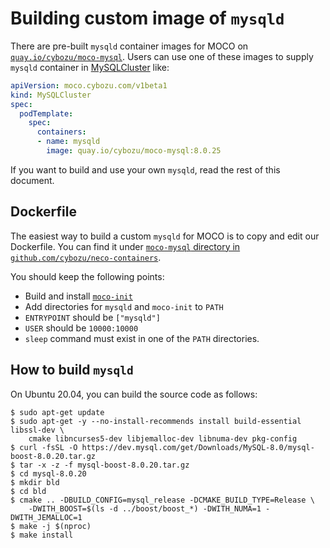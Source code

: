 # Building custom image of `mysqld`

There are pre-built `mysqld` container images for MOCO on [`quay.io/cybozu/moco-mysql`](https://quay.io/repository/cybozu/moco-mysql?tag=latest&tab=tags).
Users can use one of these images to supply `mysqld` container in [MySQLCluster](crd_mysqlcluster.md) like:

```yaml
apiVersion: moco.cybozu.com/v1beta1
kind: MySQLCluster
spec:
  podTemplate:
    spec:
      containers:
      - name: mysqld
        image: quay.io/cybozu/moco-mysql:8.0.25
```

If you want to build and use your own `mysqld`, read the rest of this document.

## Dockerfile

The easiest way to build a custom `mysqld` for MOCO is to copy and edit our Dockerfile.
You can find it under [`moco-mysql` directory in `github.com/cybozu/neco-containers`](https://github.com/cybozu/neco-containers/tree/main/moco-mysql).

You should keep the following points:

- Build and install [`moco-init`](https://github.com/cybozu/neco-containers/tree/main/moco-mysql/moco-init)
- Add directories for `mysqld` and `moco-init` to `PATH`
- `ENTRYPOINT` should be `["mysqld"]`
- `USER` should be `10000:10000`
- `sleep` command must exist in one of the `PATH` directories.

## How to build `mysqld`

On Ubuntu 20.04, you can build the source code as follows:

```console
$ sudo apt-get update
$ sudo apt-get -y --no-install-recommends install build-essential libssl-dev \
    cmake libncurses5-dev libjemalloc-dev libnuma-dev pkg-config
$ curl -fsSL -O https://dev.mysql.com/get/Downloads/MySQL-8.0/mysql-boost-8.0.20.tar.gz
$ tar -x -z -f mysql-boost-8.0.20.tar.gz
$ cd mysql-8.0.20
$ mkdir bld
$ cd bld
$ cmake .. -DBUILD_CONFIG=mysql_release -DCMAKE_BUILD_TYPE=Release \
    -DWITH_BOOST=$(ls -d ../boost/boost_*) -DWITH_NUMA=1 -DWITH_JEMALLOC=1
$ make -j $(nproc)
$ make install
```
